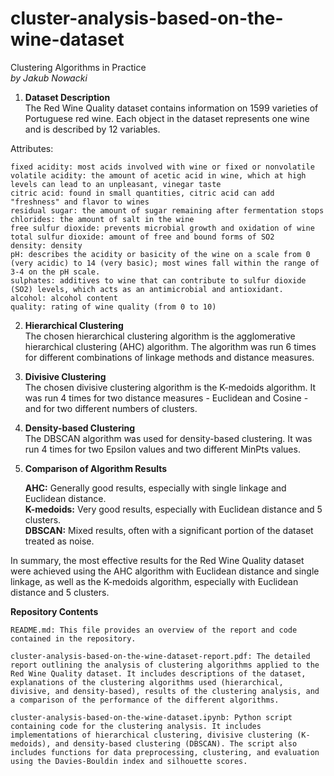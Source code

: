 # cluster-analysis-based-on-the-wine-dataset
Clustering Algorithms in Practice  
_by Jakub Nowacki_

1. **Dataset Description**  
The Red Wine Quality dataset contains information on 1599 varieties of Portuguese red wine. Each object in the dataset represents one wine and is described by 12 variables.

Attributes:

    fixed acidity: most acids involved with wine or fixed or nonvolatile
    volatile acidity: the amount of acetic acid in wine, which at high levels can lead to an unpleasant, vinegar taste
    citric acid: found in small quantities, citric acid can add "freshness" and flavor to wines
    residual sugar: the amount of sugar remaining after fermentation stops
    chlorides: the amount of salt in the wine
    free sulfur dioxide: prevents microbial growth and oxidation of wine
    total sulfur dioxide: amount of free and bound forms of SO2
    density: density
    pH: describes the acidity or basicity of the wine on a scale from 0 (very acidic) to 14 (very basic); most wines fall within the range of 3-4 on the pH scale.
    sulphates: additives to wine that can contribute to sulfur dioxide (SO2) levels, which acts as an antimicrobial and antioxidant.
    alcohol: alcohol content
    quality: rating of wine quality (from 0 to 10)

2. **Hierarchical Clustering**  
The chosen hierarchical clustering algorithm is the agglomerative hierarchical clustering (AHC) algorithm. The algorithm was run 6 times for different combinations of linkage methods and distance measures.

3. **Divisive Clustering**  
The chosen divisive clustering algorithm is the K-medoids algorithm. It was run 4 times for two distance measures - Euclidean and Cosine - and for two different numbers of clusters.

4. **Density-based Clustering**  
The DBSCAN algorithm was used for density-based clustering. It was run 4 times for two Epsilon values and two different MinPts values.

5. **Comparison of Algorithm Results**  

    **AHC:** Generally good results, especially with single linkage and Euclidean distance.  
    **K-medoids:** Very good results, especially with Euclidean distance and 5 clusters.  
    **DBSCAN:** Mixed results, often with a significant portion of the dataset treated as noise.  

In summary, the most effective results for the Red Wine Quality dataset were achieved using the AHC algorithm with Euclidean distance and single linkage, as well as the K-medoids algorithm, especially with Euclidean distance and 5 clusters.  

**Repository Contents**

    README.md: This file provides an overview of the report and code contained in the repository.

    cluster-analysis-based-on-the-wine-dataset-report.pdf: The detailed report outlining the analysis of clustering algorithms applied to the Red Wine Quality dataset. It includes descriptions of the dataset, explanations of the clustering algorithms used (hierarchical, divisive, and density-based), results of the clustering analysis, and a comparison of the performance of the different algorithms.

    cluster-analysis-based-on-the-wine-dataset.ipynb: Python script containing code for the clustering analysis. It includes implementations of hierarchical clustering, divisive clustering (K-medoids), and density-based clustering (DBSCAN). The script also includes functions for data preprocessing, clustering, and evaluation using the Davies-Bouldin index and silhouette scores.
